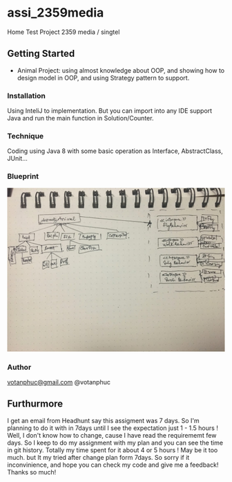 # assi_2359media
Home Test Project 2359 media / singtel

## Getting Started

* Animal Project: using almost knowledge about OOP, and showing how to design model in OOP, and using Strategy pattern to support.

### Installation
Using InteliJ to implementation.
But you can import into any IDE support Java and run the main function in Solution/Counter.

### Technique
Coding using Java 8 with some basic operation as Interface, AbstractClass, JUnit...

### Blueprint
![Alt text](blueprint.jpg?raw=true "Blue Print")


### Author
votanphuc@gmail.com
@votanphuc

## Furthurmore
I get an email from Headhunt say this assigment was 7 days.
So I'm planning to do it with in 7days until I see the expectation just 1 - 1.5 hours !
Well, I don't know how to change, cause I have read the requirememt few days.
So I keep to do my assignment with my plan and you can see the time in git history.
Totally my time spent for it about 4 or 5 hours ! May be it too much. but It my tried after change plan form 7days.
So sorry if it inconvinience, and hope you can check my code and give me a feedback!
Thanks so much!
